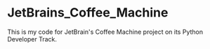 # JetBrains_Coffee_Machine
This is my code for JetBrain's Coffee Machine project on its Python Developer Track. 
